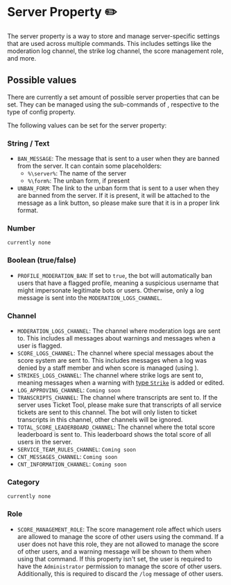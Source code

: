 # Server Property ✏️

The server property is a way to store and manage server-specific settings that are used across multiple commands.
This includes settings like the moderation log channel, the strike log channel, the score management role, and more.

## Possible values

There are currently a set amount of possible server properties that can be set.
They can be managed using the sub-commands of [](config.topic), respective to the type of config property.

The following values can be set for the server property:

### String / Text

- `BAN_MESSAGE`: The message that is sent to a user when they are banned from the server. It can contain some
  placeholders:
    - `%\server%`: The name of the server
    - `%\form%`: The unban form, if present
- `UNBAN_FORM`: The link to the unban form that is sent to a user when they are banned from the server. If it is
  present, it will be attached to the message as a link button, so please make sure that it is in a proper link format.

### Number

`currently none`

### Boolean (true/false)

- `PROFILE_MODERATION_BAN`: If set to `true`, the bot will automatically ban users that have a flagged profile, meaning
  a suspicious username that might impersonate legitimate bots or users. Otherwise, only a log message is sent into the
  `MODERATION_LOGS_CHANNEL`.

### Channel

- `MODERATION_LOGS_CHANNEL`: The channel where moderation logs are sent to. This includes all messages about warnings
  and messages when a user is flagged.
- `SCORE_LOGS_CHANNEL`: The channel where special messages about the score system are sent to. This includes messages
  when a log was denied by a staff member and when score is managed (using [](manage-score.topic)).
- `STRIKES_LOGS_CHANNEL`: The channel where strike logs are sent to, meaning messages when a warning with [type
  `Strike`](Warning-Type.md) is added or edited.
- `LOG_APPROVING_CHANNEL`: `Coming soon`
- `TRANSCRIPTS_CHANNEL`: The channel where transcripts are sent to. If the server uses Ticket Tool, please make sure
  that transcripts of all service tickets are sent to this channel. The bot will only listen to ticket transcripts in
  this channel, other channels will be ignored.
- `TOTAL_SCORE_LEADERBOARD_CHANNEL`: The channel where the total score leaderboard is sent to. This leaderboard shows
  the total score of all users in the server.
- `SERVICE_TEAM_RULES_CHANNEL`: `Coming soon`
- `CNT_MESSAGES_CHANNEL`: `Coming soon`
- `CNT_INFORMATION_CHANNEL`: `Coming soon`

### Category

`currently none`

### Role

- `SCORE_MANAGEMENT_ROLE`: The score management role affect which users are allowed to manage the score of other users
  using the [](manage-score.topic) command. If a user does not have this role, they are not allowed to manage the score
  of other users, and a warning message will be shown to them when using that command. If this property isn't set, the
  user is required to have the `Administrator` permission to manage the score of other users. Additionally, this is
  required to discard the `/log` message of other users.